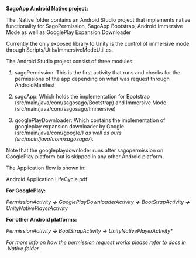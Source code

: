 **SagoApp Android Native project:**

The .Native folder contains an Android Studio project that implements native functionality for SagoPermission, SagoApp Bootstrap, Android Immersive Mode as well as GooglePlay Expansion Downloader

Currently the only exposed library to Unity is the control of immersive mode through Scripts/Utils/ImmersiveModeUtil.cs.

The Android Studio project consist of three modules:

 1. sagoPermission: This is the first activity that runs and checks for the permissions of the app depending on what was request through AndroidManifest
 
 1. sagoApp: Which holds the implementation for Bootstrap (src/main/java/com/sagosago/Bootstrap) and Immersive Mode (src/main/java/com/sagosago/Immersive)
 
 1. googlePlayDownloader: Which contains the implementation of googleplay expansion downloader by Google (src/main/java/com/google/*) as well as ours (src/main/java/com/sagosago/*). 

Note that the googleplaydownloder runs after sagopermission on GooglePlay platform but is skipped in any other Android platform.

The Application flow is shown in: 

Android Application LifeCycle.pdf

**For GooglePlay:**

*PermissionActivity **->** GooglePlayDownloaderActivity **->** BootStrapActivity **->** UnityNativePlayerActivity*

**For other Android platforms:**

*PermissionActivity **->** BootStrapActivity **->** UnityNativePlayerActivity**

*For more info on how the permission request works please refer to docs in .Native folder.*